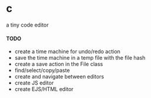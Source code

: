# c
a tiny code editor

#### TODO

- create a time machine for undo/redo action
- save the time machine in a temp file with the file hash
- create a save action in the File class
- find/select/copy/paste
- create and navigate between editors
- create JS editor
- create EJS/HTML editor
